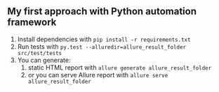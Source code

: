 ## My first approach with Python automation framework

1. Install dependencies with `pip install -r requirements.txt`
2. Run tests with `py.test --alluredir=allure_result_folder src/test/tests`
3. You can generate:
    1. static HTML report with `allure generate allure_result_folder`
    2. or you can serve Allure report with `allure serve allure_result_folder`